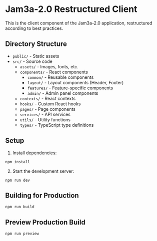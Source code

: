 # Jam3a-2.0 Restructured Client

This is the client component of the Jam3a-2.0 application, restructured according to best practices.

## Directory Structure

- `public/` - Static assets
- `src/` - Source code
  - `assets/` - Images, fonts, etc.
  - `components/` - React components
    - `common/` - Reusable components
    - `layout/` - Layout components (Header, Footer)
    - `features/` - Feature-specific components
    - `admin/` - Admin panel components
  - `contexts/` - React contexts
  - `hooks/` - Custom React hooks
  - `pages/` - Page components
  - `services/` - API services
  - `utils/` - Utility functions
  - `types/` - TypeScript type definitions

## Setup

1. Install dependencies:
```
npm install
```

2. Start the development server:
```
npm run dev
```

## Building for Production

```
npm run build
```

## Preview Production Build

```
npm run preview
```
